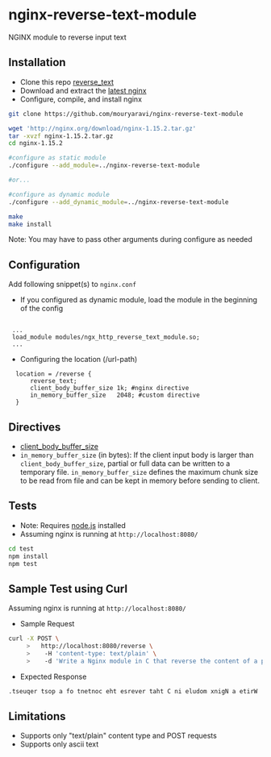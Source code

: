 # nginx-reverse-text-module
NGINX module to reverse input text

## Installation
- Clone this repo [reverse_text](https://github.com/mouryaravi/nginx-reverse-text-module)
- Download and extract the [latest nginx](http://nginx.org/en/download.html)
- Configure, compile, and install nginx
```bash
git clone https://github.com/mouryaravi/nginx-reverse-text-module

wget 'http://nginx.org/download/nginx-1.15.2.tar.gz'
tar -xvzf nginx-1.15.2.tar.gz
cd nginx-1.15.2

#configure as static module
./configure --add_module=../nginx-reverse-text-module

#or...

#configure as dynamic module
./configure --add_dynamic_module=../nginx-reverse-text-module

make
make install
```
Note: You may have to pass other arguments during configure as needed

## Configuration
Add following snippet(s) to ```nginx.conf```
  - If you configured as dynamic module, load the module in the beginning of the config
```nginx
  
 ...
 load_module modules/ngx_http_reverse_text_module.so;
 ...
```
- Configuring the location (/url-path)

```nginx
  location = /reverse {
      reverse_text;
      client_body_buffer_size 1k; #nginx directive
      in_memory_buffer_size   2048; #custom directive
  }
```

## Directives
- [client_body_buffer_size](http://nginx.org/en/docs/http/ngx_http_core_module.html#client_body_buffer_size)
- ``in_memory_buffer_size`` (in bytes): If the client input body is larger than ``client_body_buffer_size``, partial or full data can be written to a temporary file. ``in_memory_buffer_size`` defines the maximum chunk size to be read from file and can be kept in memory before sending to client.

## Tests
- Note: Requires [node.js](https://nodejs.org/en/download/) installed
- Assuming nginx is running at ```http://localhost:8080/```
```bash
cd test
npm install
npm test
```

## Sample Test using Curl

Assuming nginx is running at ```http://localhost:8080/```
- Sample Request

```bash
curl -X POST \
     >   http://localhost:8080/reverse \
     >    -H 'content-type: text/plain' \
     >    -d 'Write a Nginx module in C that reverse the content of a post request.'
```

- Expected Response
```bash
.tseuqer tsop a fo tnetnoc eht esrever taht C ni eludom xnigN a etirW     
```

## Limitations
- Supports only "text/plain" content type and POST requests
- Supports only ascii text